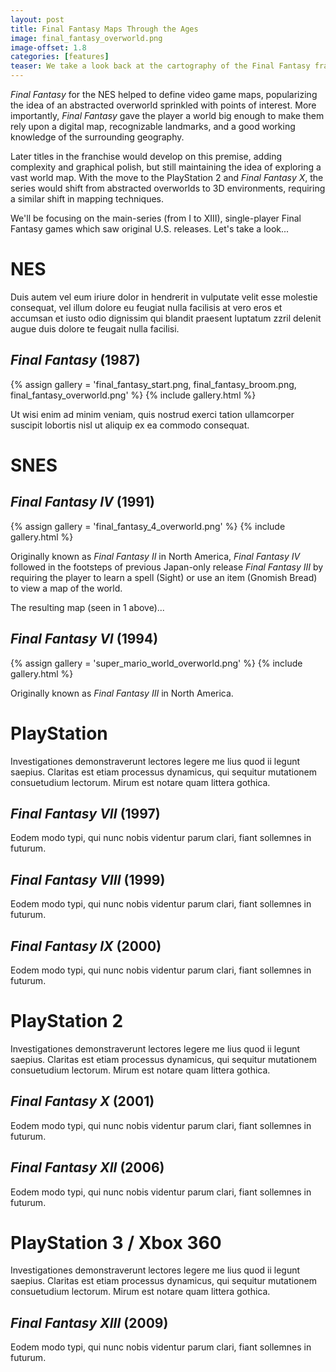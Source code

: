 ```yaml
---
layout: post
title: Final Fantasy Maps Through the Ages
image: final_fantasy_overworld.png
image-offset: 1.8
categories: [features]
teaser: We take a look back at the cartography of the Final Fantasy franchise, beginning with the 1987 NES release and working our way forward in time.
---
```


_Final Fantasy_ for the NES helped to define video game maps, popularizing the idea of an abstracted overworld sprinkled with points of interest. More importantly, _Final Fantasy_ gave the player a world big enough to make them rely upon a digital map, recognizable landmarks, and a good working knowledge of the surrounding geography.

Later titles in the franchise would develop on this premise, adding complexity and graphical polish, but still maintaining the idea of exploring a vast world map. With the move to the PlayStation 2 and _Final Fantasy X_, the series would shift from abstracted overworlds to 3D environments, requiring a similar shift in mapping techniques.

We'll be focusing on the main-series (from I to XIII), single-player Final Fantasy games which saw original U.S. releases. Let's take a look...

# NES

Duis autem vel eum iriure dolor in hendrerit in vulputate velit esse molestie consequat, vel illum dolore eu feugiat nulla facilisis at vero eros et accumsan et iusto odio dignissim qui blandit praesent luptatum zzril delenit augue duis dolore te feugait nulla facilisi.

## _Final Fantasy_ (1987)

{% assign gallery = 'final_fantasy_start.png, final_fantasy_broom.png, final_fantasy_overworld.png' %}
{% include gallery.html %}

Ut wisi enim ad minim veniam, quis nostrud exerci tation ullamcorper suscipit lobortis nisl ut aliquip ex ea commodo consequat.

# SNES

## _Final Fantasy IV_ (1991)

{% assign gallery = 'final_fantasy_4_overworld.png' %}
{% include gallery.html %}

Originally known as _Final Fantasy II_ in North America, _Final Fantasy IV_ followed in the footsteps of previous Japan-only release _Final Fantasy III_ by requiring the player to learn a spell (Sight) or use an item (Gnomish Bread) to view a map of the world.

The resulting map (seen in 1 above)...

## _Final Fantasy VI_ (1994)

{% assign gallery = 'super_mario_world_overworld.png' %}
{% include gallery.html %}

Originally known as _Final Fantasy III_ in North America.

# PlayStation

Investigationes demonstraverunt lectores legere me lius quod ii legunt saepius. Claritas est etiam processus dynamicus, qui sequitur mutationem consuetudium lectorum. Mirum est notare quam littera gothica.

## _Final Fantasy VII_ (1997)

Eodem modo typi, qui nunc nobis videntur parum clari, fiant sollemnes in futurum.

## _Final Fantasy VIII_ (1999)

Eodem modo typi, qui nunc nobis videntur parum clari, fiant sollemnes in futurum.

## _Final Fantasy IX_ (2000)

Eodem modo typi, qui nunc nobis videntur parum clari, fiant sollemnes in futurum.

# PlayStation 2

Investigationes demonstraverunt lectores legere me lius quod ii legunt saepius. Claritas est etiam processus dynamicus, qui sequitur mutationem consuetudium lectorum. Mirum est notare quam littera gothica.

## _Final Fantasy X_ (2001)

Eodem modo typi, qui nunc nobis videntur parum clari, fiant sollemnes in futurum.

## _Final Fantasy XII_ (2006)

Eodem modo typi, qui nunc nobis videntur parum clari, fiant sollemnes in futurum.

# PlayStation 3 / Xbox 360

Investigationes demonstraverunt lectores legere me lius quod ii legunt saepius. Claritas est etiam processus dynamicus, qui sequitur mutationem consuetudium lectorum. Mirum est notare quam littera gothica.

## _Final Fantasy XIII_ (2009)

Eodem modo typi, qui nunc nobis videntur parum clari, fiant sollemnes in futurum.
